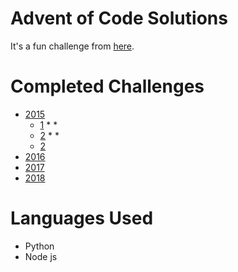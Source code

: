 # Advent of Code Solutions

It's a fun challenge from [here](https://adventofcode.com).

# Completed Challenges

* [2015](https://adventofcode.com/2015)
    * [1](https://adventofcode.com/2015/day/1) * *
    * [2](https://adventofcode.com/2015/day/2) * *
    * [2](https://adventofcode.com/2015/day/3)
* [2016](https://adventofcode.com/2016)
* [2017](https://adventofcode.com/2017)
* [2018](https://adventofcode.com/2018)

# Languages Used
* Python
* Node js
